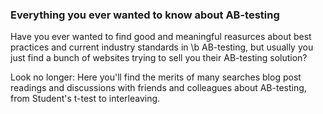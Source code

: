 ### Everything you ever wanted to know about AB-testing

Have you ever wanted to find good and meaningful reasurces about best practices and current industry standards in \b 
AB-testing, but usually you just find a bunch of websites trying to sell you their AB-testing solution? 

Look no longer:  Here you'll find the merits of many searches blog post readings and discussions with friends and colleagues about AB-testing, from Student's t-test to interleaving.
